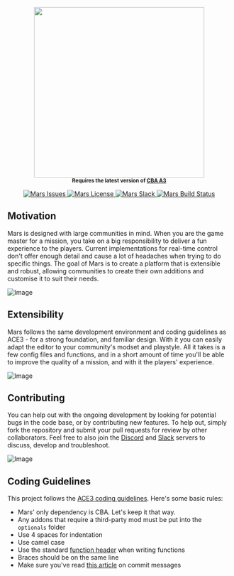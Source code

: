 <p align="center">
	<a href="http://marseditor.com/"><img src="https://raw.githubusercontent.com/marseditor/mars/master/extras/logo/logo_min.png" height="384"></a>
	<br />
    <sup>
        <strong>
            Requires the latest version of <a href="https://github.com/CBATeam/CBA_A3/releases">CBA A3</a>
        </strong>
        <br /><br />
    </sup>
    <a href="https://github.com/marseditor/mars/issues">
        <img src="https://img.shields.io/github/issues-raw/marseditor/mars.svg?label=issues" alt="Mars Issues">
    </a>
    <a href="https://github.com/marseditor/mars/blob/master/LICENSE">
        <img src="https://img.shields.io/badge/License-GPLv3-red.svg?label=license" alt="Mars License">
    </a>
    <a href="https://mars-slackin.herokuapp.com/">
        <img src="https://mars-slackin.herokuapp.com/badge.svg?label=slack" alt="Mars Slack">
    </a>
    <a href="https://travis-ci.org/marseditor/mars">
        <img src="https://img.shields.io/travis/marseditor/mars.svg?label=build" alt="Mars Build Status">
    </a>
</p>

## Motivation
Mars is designed with large communities in mind. When you are the game master for a mission, you take on a big responsibility to deliver a fun experience to the players. Current implementations for real-time control don't offer enough detail and cause a lot of headaches when trying to do specific things. The goal of Mars is to create a platform that is extensible and robust, allowing communities to create their own additions and customise it to suit their needs.

![Image](https://mars.arcomm.co/images/posts/framework-release/interface_01n.jpg)

## Extensibility
Mars follows the same development environment and coding guidelines as ACE3 - for a strong foundation, and familiar design. With it you can easily adapt the editor to your community's modset and playstyle. All it takes is a few config files and functions, and in a short amount of time you'll be able to improve the quality of a mission, and with it the players' experience.

![Image](https://mars.arcomm.co/images/posts/framework-release/interface_03.jpg)

## Contributing
You can help out with the ongoing development by looking for potential bugs in the code base, or by contributing new features. To help out, simply fork the repository and submit your pull requests for review by other collaborators. Feel free to also join the [Discord](https://discord.gg/0vfzEmmrAOu1T2uk) and [Slack](https://mars-slackin.herokuapp.com/) servers to discuss, develop and troubleshoot.

![Image](https://mars.arcomm.co/images/posts/framework-release/interface_04.jpg)

## Coding Guidelines
This project follows the [ACE3 coding guidelines](http://ace3mod.com/wiki/development/coding-guidelines.html). Here's some basic rules:
* Mars' only dependency is CBA. Let's keep it that way.
* Any addons that require a third-party mod must be put into the `optionals` folder
* Use 4 spaces for indentation
* Use camel case
* Use the standard [function header](http://ace3mod.com/wiki/development/coding-guidelines.html#headers) when writing functions
* Braces should be on the same line
* Make sure you've read [this article](http://chris.beams.io/posts/git-commit) on commit messages
